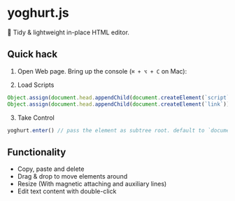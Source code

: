 # yoghurt.js

🎨 Tidy & lightweight in-place HTML editor. 



## Quick hack

1. Open Web page. Bring up the console (`⌘ + ⌥ + C` on Mac): 

2. Load Scripts

```js
Object.assign(document.head.appendChild(document.createElement(`script`)), { type: `text/javascript`, src: `https://js.little-yoghurt.com/yoghurt.js` })
Object.assign(document.head.appendChild(document.createElement(`link`)), { rel: `stylesheet`, href: `https://js.little-yoghurt.com/yoghurt.css` })
```
3. Take Control

```js
yoghurt.enter() // pass the element as subtree root. default to `document.body`
```



## Functionality

- Copy, paste and delete
- Drag & drop to move elements around
- Resize (With magnetic attaching and auxiliary lines)
- Edit text content with double-click
